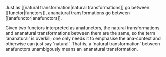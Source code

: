 Just as [[natural transformation|natural transformations]] go between [[functor|functors]], ananatural transformations go between [[anafunctor|anafunctors]].

Given two functors interpreted as anafunctors, the natural transformations and ananatural transformations between them are the same, so the term 'ananatural' is overkill; one only needs it to emphasise the ana-context and otherwise can just say 'natural'.  That is, a 'natural transformation' between anafunctors unambigously means an ananatural transformation.